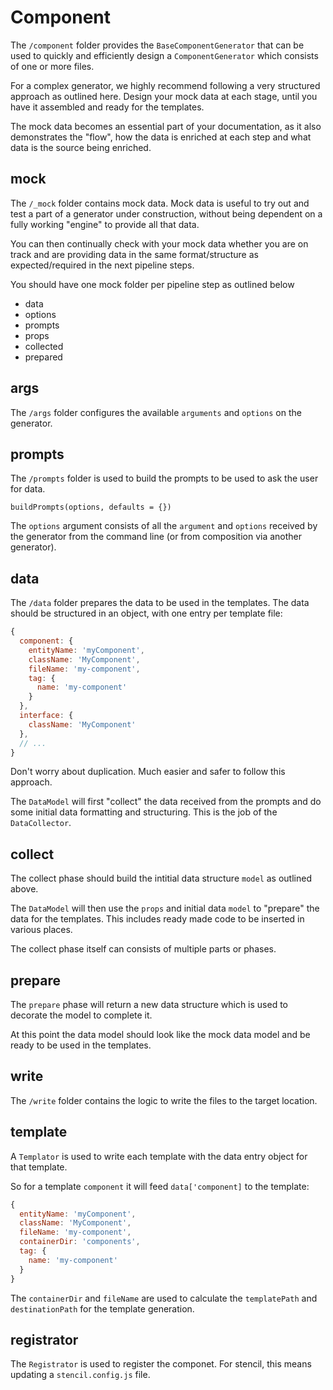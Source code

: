 # Component

The `/component` folder provides the `BaseComponentGenerator` that can be used to quickly and efficiently design a `ComponentGenerator` which consists of one or more files.

For a complex generator, we highly recommend following a very structured approach as outlined here. Design your mock data at each stage, until you have it assembled and ready for the templates.

The mock data becomes an essential part of your documentation, as it also demonstrates the "flow", how the data is enriched at each step and what data is the source being enriched.

## mock

The `/_mock` folder contains mock data. Mock data is useful to try out and test a part of a generator under construction, without being dependent on a fully working "engine" to provide all that data.

You can then continually check with your mock data whether you are on track and are providing data in the same format/structure as expected/required in the next pipeline steps.

You should have one mock folder per pipeline step as outlined below

- data
- options
- prompts
- props
- collected
- prepared

## args

The `/args` folder configures the available `arguments` and `options` on the generator.

## prompts

The `/prompts` folder is used to build the prompts to be used to ask the user for data.

`buildPrompts(options, defaults = {})`

The `options` argument consists of all the `argument` and `options` received by the generator from the command line (or from composition via another generator).

## data

The `/data` folder prepares the data to be used in the templates.
The data should be structured in an object, with one entry per template file:

```js
{
  component: {
    entityName: 'myComponent',
    className: 'MyComponent',
    fileName: 'my-component',
    tag: {
      name: 'my-component'
    }
  },
  interface: {
    className: 'MyComponent'
  },
  // ...
}
```

Don't worry about duplication. Much easier and safer to follow this approach.

The `DataModel` will first "collect" the data received from the prompts and do some initial data formatting and structuring. This is the job of the `DataCollector`.

## collect

The collect phase should build the intitial data structure `model` as outlined above.

The `DataModel` will then use the `props` and initial data `model` to "prepare" the data for the templates. This includes ready made code to be inserted in various places.

The collect phase itself can consists of multiple parts or phases.

## prepare

The `prepare` phase will return a new data structure which is used to decorate the model to complete it.

At this point the data model should look like the mock data model and be ready to be used in the templates.

## write

The `/write` folder contains the logic to write the files to the target location.

## template

A `Templator` is used to write each template with the data entry object for that template.

So for a template `component` it will feed `data['component]` to the template:

```js
{
  entityName: 'myComponent',
  className: 'MyComponent',
  fileName: 'my-component',
  containerDir: 'components',
  tag: {
    name: 'my-component'
  }
}
```

The `containerDir` and `fileName` are used to calculate the `templatePath` and `destinationPath` for the template generation.

## registrator

The `Registrator` is used to register the componet. For stencil, this means updating a `stencil.config.js` file.
